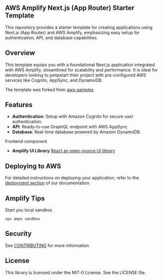## AWS Amplify Next.js (App Router) Starter Template

This repository provides a starter template for creating applications using Next.js (App Router) and AWS Amplify, emphasizing easy setup for authentication, API, and database capabilities.

## Overview

This template equips you with a foundational Next.js application integrated with AWS Amplify, streamlined for scalability and performance. It is ideal for developers looking to jumpstart their project with pre-configured AWS services like Cognito, AppSync, and DynamoDB.

The template was forked from [aws-samples](https://github.com/aws-samples/amplify-next-template)


## Features

- **Authentication**: Setup with Amazon Cognito for secure user authentication.
- **API**: Ready-to-use GraphQL endpoint with AWS AppSync.
- **Database**: Real-time database powered by Amazon DynamoDB.

Frontend component
- **Amplify UI Library** [React an open-source UI library](https://ui.docs.amplify.aws/react)

## Deploying to AWS

For detailed instructions on deploying your application, refer to the [deployment section](https://docs.amplify.aws/nextjs/start/quickstart/nextjs-app-router-client-components/#deploy-a-fullstack-app-to-aws) of our documentation.


## Amplify Tips

Start you local sandbox

```
npx ampx sandbox
```


## Security

See [CONTRIBUTING](CONTRIBUTING.md#security-issue-notifications) for more information.

## License

This library is licensed under the MIT-0 License. See the LICENSE file.